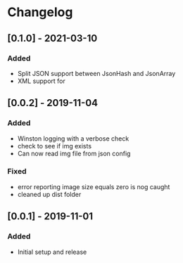 # Changelog
## [0.1.0] - 2021-03-10
### Added
- Split JSON support between JsonHash and JsonArray
- XML support for <TextureAtlas>


## [0.0.2] - 2019-11-04
### Added
- Winston logging with a verbose check
- check to see if img exists
- Can now read img file from json config

### Fixed
- error reporting image size equals zero is nog caught
- cleaned up dist folder

## [0.0.1] - 2019-11-01
### Added
- Initial setup and release
